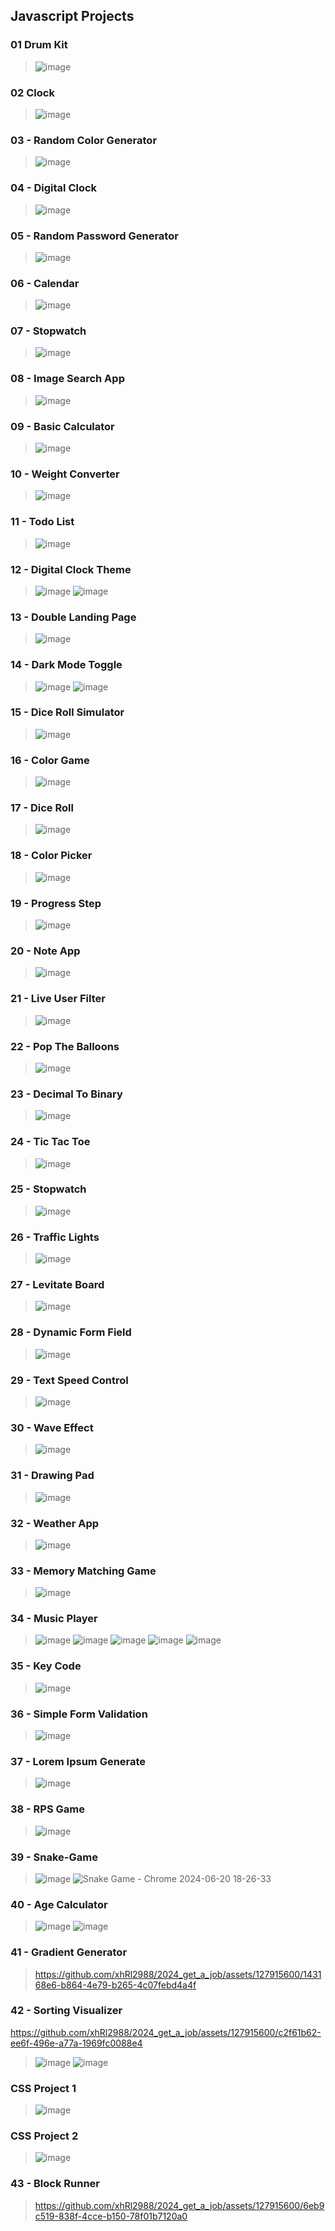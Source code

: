 ## Javascript Projects
### 01 Drum Kit
>![image](https://github.com/xhRl2988/2024_get_a_job/assets/127915600/02030526-0485-4d36-864d-3449daf86949)

### 02 Clock
>![image](https://github.com/xhRl2988/2024_get_a_job/assets/127915600/7ff7fb86-38fe-4e91-a6d2-bd2daf2627e5)

### 03 - Random Color Generator
>![image](https://github.com/xhRl2988/2024_get_a_job/assets/127915600/b592f028-20eb-4236-9ffb-067cf655a4c4)

### 04 - Digital Clock
>![image](https://github.com/xhRl2988/2024_get_a_job/assets/127915600/d3cf4b74-300d-44e7-8f08-476f4a6fc24f)

### 05 - Random Password Generator
>![image](https://github.com/xhRl2988/2024_get_a_job/assets/127915600/f95e0533-559f-4a0e-a8e7-8f28572f2b0e)

### 06 - Calendar
>![image](https://github.com/xhRl2988/2024_get_a_job/assets/127915600/dc57092b-45b7-4fe9-bc95-7be6102c6cf9)

### 07 - Stopwatch
>![image](https://github.com/xhRl2988/2024_get_a_job/assets/127915600/e5a33e82-54da-4465-b4f7-d530b974d236)

### 08 - Image Search App
>![image](https://github.com/xhRl2988/2024_get_a_job/assets/127915600/958ed7f7-c259-4f04-b7a1-cbec63869609)

### 09 - Basic Calculator
>![image](https://github.com/xhRl2988/2024_get_a_job/assets/127915600/3ff9fad9-8c33-4102-8240-99a4d06c425a)

### 10 - Weight Converter
> ![image](https://github.com/xhRl2988/2024_get_a_job/assets/127915600/2360b3e6-3540-4567-afdd-6b7dfcfddfcf)

### 11 - Todo List
>![image](https://github.com/xhRl2988/2024_get_a_job/assets/127915600/3dc60410-09ce-416c-bf12-c5503cd04613)

### 12 - Digital Clock Theme
>![image](https://github.com/xhRl2988/2024_get_a_job/assets/127915600/4ba16dbf-8998-4dfb-9ff4-1eedb2f810b1)
>![image](https://github.com/xhRl2988/2024_get_a_job/assets/127915600/4687911e-ff91-4a5e-b3cb-53b7b2eb0a53)

### 13 - Double Landing Page
>![image](https://github.com/xhRl2988/2024_get_a_job/assets/127915600/027eb93a-9e0b-4fdb-abcd-ea0008d1aa01)

### 14 - Dark Mode Toggle
>![image](https://github.com/xhRl2988/2024_get_a_job/assets/127915600/fd4910c3-3f1b-409a-8357-e0a199990677)
>![image](https://github.com/xhRl2988/2024_get_a_job/assets/127915600/b2e517c9-8609-4483-b0c4-3bb42df01f04)

### 15 - Dice Roll Simulator
>![image](https://github.com/xhRl2988/2024_get_a_job/assets/127915600/7ec33618-582e-4951-823b-8d6245ec6bd1)

### 16 - Color Game
>![image](https://github.com/xhRl2988/2024_get_a_job/assets/127915600/bcb7cca5-302f-413c-ae65-894f5c62688d)

### 17 - Dice Roll
> ![image](https://github.com/xhRl2988/2024_get_a_job/assets/127915600/910d2469-6aeb-4b89-b607-c6fac9c61b32)

### 18 - Color Picker
>![image](https://github.com/xhRl2988/2024_get_a_job/assets/127915600/77b575d7-7419-44cc-a2a1-777c3536e376)

### 19 - Progress Step
>![image](https://github.com/xhRl2988/2024_get_a_job/assets/127915600/26e601ee-7a1b-4d5c-8ed4-df50359a300d)

### 20 - Note App
> ![image](https://github.com/xhRl2988/2024_get_a_job/assets/127915600/02ba9967-f5c9-4473-854d-a2039a540a4f)

### 21 - Live User Filter
>![image](https://github.com/xhRl2988/2024_get_a_job/assets/127915600/f4fec2b8-0989-48c3-bb45-9108b66ba321)

### 22 - Pop The Balloons
>![image](https://github.com/xhRl2988/2024_get_a_job/assets/127915600/dbf0b062-57e1-446b-82a9-bf7ce95d0eeb)

### 23 - Decimal To Binary
> ![image](https://github.com/xhRl2988/2024_get_a_job/assets/127915600/4233d6ca-fc5a-4b94-96ae-c35695d9bc5f)

### 24 - Tic Tac Toe
>![image](https://github.com/xhRl2988/2024_get_a_job/assets/127915600/49d6d007-87d2-412e-9c69-95a0947004e7)

### 25 - Stopwatch
>![image](https://github.com/xhRl2988/2024_get_a_job/assets/127915600/d1663dcc-b050-4a2a-834a-8ed9c166497d)

### 26 - Traffic Lights
> ![image](https://github.com/xhRl2988/2024_get_a_job/assets/127915600/c88f3942-4002-41be-9c7e-8b5ac2eadebc)

### 27 - Levitate Board
>![image](https://github.com/xhRl2988/2024_get_a_job/assets/127915600/6e3198c7-3c15-4eff-a56a-731cb39ef430)

### 28 - Dynamic Form Field
> ![image](https://github.com/xhRl2988/2024_get_a_job/assets/127915600/5acdd023-033b-4715-8f6c-72b400c4e858)

### 29 - Text Speed Control
>![image](https://github.com/xhRl2988/2024_get_a_job/assets/127915600/f87e2b6c-dad1-470d-8e0f-58b7661d231c)

### 30 - Wave Effect
> ![image](https://github.com/xhRl2988/2024_get_a_job/assets/127915600/5cbaa8a5-5fe1-4f1a-ad82-d9712df1c411)

### 31 - Drawing Pad
>![image](https://github.com/xhRl2988/2024_get_a_job/assets/127915600/3432005f-22a8-4d1b-b454-f3530e2a84ab)

### 32 - Weather App
>![image](https://github.com/xhRl2988/2024_get_a_job/assets/127915600/8702f512-995f-4a6e-811d-c1c1e6535057)

### 33 - Memory Matching Game
>![image](https://github.com/xhRl2988/2024_get_a_job/assets/127915600/cef1701b-9a20-455f-9c02-b23ed9508a20)

### 34 - Music Player
>![image](https://github.com/xhRl2988/2024_get_a_job/assets/127915600/dd000861-e426-4059-bcd8-d8dcd1dc8e33)
>![image](https://github.com/xhRl2988/2024_get_a_job/assets/127915600/9ecd363a-a90f-4239-8d6d-068c7717011e)
>![image](https://github.com/xhRl2988/2024_get_a_job/assets/127915600/8daa6620-aade-415e-9dd2-d55660117105)
>![image](https://github.com/xhRl2988/2024_get_a_job/assets/127915600/e211747a-2856-4f72-bf70-8b9d29f79d8d)
>![image](https://github.com/xhRl2988/2024_get_a_job/assets/127915600/19d7001e-65f7-4133-9fdb-51297b857f5d)

### 35 - Key Code
>![image](https://github.com/xhRl2988/2024_get_a_job/assets/127915600/3eb4f0e9-4ab3-4f7e-89e0-c7e4c2a892b6)

### 36 - Simple Form Validation
>![image](https://github.com/xhRl2988/2024_get_a_job/assets/127915600/ebb2747f-e31a-42bc-a11c-3a50a05e75b1)

### 37 - Lorem Ipsum Generate
>![image](https://github.com/xhRl2988/2024_get_a_job/assets/127915600/75e4aff3-f42d-40c5-b8a1-36237517a628)

### 38 - RPS Game
>![image](https://github.com/xhRl2988/2024_get_a_job/assets/127915600/e134b5bb-ae21-4478-b5b2-3c8fb5ddb7c5)

### 39 - Snake-Game
>![image](https://github.com/xhRl2988/2024_get_a_job/assets/127915600/2c0a6150-1416-4a84-98e9-54ff30f35bf9)
>![Snake Game - Chrome 2024-06-20 18-26-33](https://github.com/xhRl2988/2024_get_a_job/assets/127915600/4fb0d20b-b197-4ff6-92fb-edcefdf17a48)

### 40 - Age Calculator
>![image](https://github.com/xhRl2988/2024_get_a_job/assets/127915600/91eef317-ee87-4fcf-a506-533e2987a14a)
>![image](https://github.com/xhRl2988/2024_get_a_job/assets/127915600/3401b8fe-a775-44b9-8a16-78a0df9c9210)

### 41 - Gradient Generator
>https://github.com/xhRl2988/2024_get_a_job/assets/127915600/143168e6-b864-4e79-b265-4c07febd4a4f

### 42 - Sorting Visualizer
https://github.com/xhRl2988/2024_get_a_job/assets/127915600/c2f61b62-ee6f-496e-a77a-1969fc0088e4
>![image](https://github.com/xhRl2988/2024_get_a_job/assets/127915600/f66923ec-b3ca-45eb-af91-9ee65b60239b)
>![image](https://github.com/xhRl2988/2024_get_a_job/assets/127915600/4a5aa1f4-b863-4a06-83c9-b53186f8e9f1)

### CSS Project 1
>![image](https://github.com/xhRl2988/2024_get_a_job/assets/127915600/bd4c8907-5075-4d0a-b91b-a2ab5cec2629)

### CSS Project 2
>![image](https://github.com/xhRl2988/2024_get_a_job/assets/127915600/bca98e9d-d520-4589-a354-8b019a0865d7)

### 43 - Block Runner
>https://github.com/xhRl2988/2024_get_a_job/assets/127915600/6eb9c519-838f-4cce-b150-78f01b7120a0




